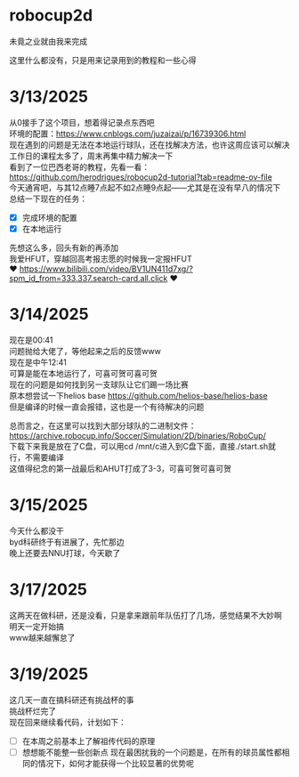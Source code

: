 # robocup2d
未竟之业就由我来完成

这里什么都没有，只是用来记录用到的教程和一些心得

# 3/13/2025
从0接手了这个项目，想着得记录点东西吧\
环境的配置：https://www.cnblogs.com/juzaizai/p/16739306.html \
现在遇到的问题是无法在本地运行球队，还在找解决方法，也许这周应该可以解决\
工作日的课程太多了，周末再集中精力解决一下\
看到了一位巴西老哥的教程，先看一看：https://github.com/herodrigues/robocup2d-tutorial?tab=readme-ov-file \
今天通宵吧，与其12点睡7点起不如2点睡9点起——尤其是在没有早八的情况下\
总结一下现在的任务：
- [x] 完成环境的配置
- [x] 在本地运行

先想这么多，回头有新的再添加\
我爱HFUT，穿越回高考报志愿的时候我一定报HFUT\
❤ https://www.bilibili.com/video/BV1UN411d7xg/?spm_id_from=333.337.search-card.all.click ❤

# 3/14/2025
现在是00:41\
问题抛给大佬了，等他起来之后的反馈www\
现在是中午12:41\
可算是能在本地运行了，可喜可贺可喜可贺\
现在的问题是如何找到另一支球队让它们踢一场比赛\
原本想尝试一下helios base https://github.com/helios-base/helios-base \
但是编译的时候一直会报错，这也是一个有待解决的问题

总而言之，在这里可以找到大部分球队的二进制文件：https://archive.robocup.info/Soccer/Simulation/2D/binaries/RoboCup/ \
下载下来我是放在了C盘，可以用cd /mnt/c进入到C盘下面，直接./start.sh就行，不需要编译\
这值得纪念的第一战最后和AHUT打成了3-3，可喜可贺可喜可贺

# 3/15/2025
今天什么都没干\
byd科研终于有进展了，先忙那边\
晚上还要去NNU打球，今天歇了

# 3/17/2025
这两天在做科研，还是没看，只是拿来跟前年队伍打了几场，感觉结果不大妙啊\
明天一定开始搞\
www越来越懈怠了

# 3/19/2025
这几天一直在搞科研还有挑战杯的事\
挑战杯烂完了\
现在回来继续看代码，计划如下：
- [ ] 在本周之前基本上了解祖传代码的原理
- [ ] 想想能不能整一些创新点
现在最困扰我的一个问题是，在所有的球员属性都相同的情况下，如何才能获得一个比较显著的优势呢
